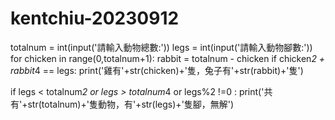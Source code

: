 # kentchiu-20230912




totalnum = int(input('請輸入動物總數:'))
legs = int(input('請輸入動物腳數:'))
for chicken in range(0,totalnum+1):
    rabbit = totalnum - chicken
    if chicken*2 + rabbit*4 == legs:
        print('雞有'+str(chicken)+'隻，兔子有'+str(rabbit)+'隻')
        
if legs < totalnum*2 or legs > totalnum*4 or legs%2 !=0 :
    print('共有'+str(totalnum)+'隻動物，有'+str(legs)+'隻腳，無解')
    
